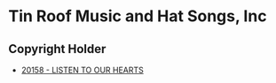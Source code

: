 # Tin Roof Music and Hat Songs, Inc

## Copyright Holder

- [20158 - LISTEN TO OUR HEARTS](/hymns/20158.md)

